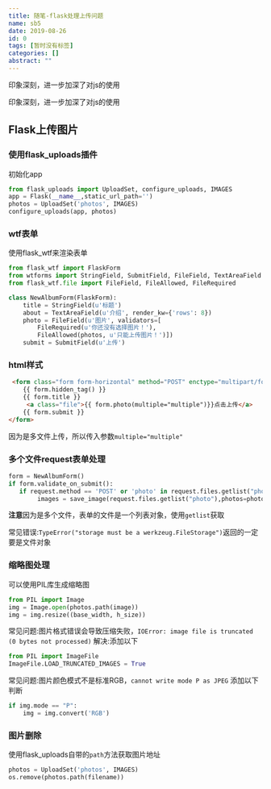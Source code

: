 ```yaml
---
title: 随笔-flask处理上传问题
name: sb5
date: 2019-08-26
id: 0
tags: [暂时没有标签]
categories: []
abstract: ""
---
```



印象深刻，进一步加深了对js的使用


<!--more-->


印象深刻，进一步加深了对js的使用

<!--more-->

## Flask上传图片

### 使用flask_uploads插件

初始化app

```python
from flask_uploads import UploadSet, configure_uploads, IMAGES
app = Flask(__name__,static_url_path='')
photos = UploadSet('photos', IMAGES)
configure_uploads(app, photos)
```

### wtf表单

使用flask_wtf来渲染表单

```python
from flask_wtf import FlaskForm
from wtforms import StringField, SubmitField, FileField, TextAreaField
from flask_wtf.file import FileField, FileAllowed, FileRequired

class NewAlbumForm(FlaskForm):
    title = StringField(u'标题')
    about = TextAreaField(u'介绍', render_kw={'rows': 8})
    photo = FileField(u'图片', validators=[
        FileRequired(u'你还没有选择图片！'),
        FileAllowed(photos, u'只能上传图片！')])
    submit = SubmitField(u'上传')
```

### html样式

```html
 <form class="form form-horizontal" method="POST" enctype="multipart/form-data">
    {{ form.hidden_tag() }}
    {{ form.title }}
     <a class="file">{{ form.photo(multiple="multiple")}}点击上传</a>
    {{ form.submit }}
</form>
```

因为是多文件上传，所以传入参数`multiple="multiple"`

### 多个文件request表单处理

```python
form = NewAlbumForm()
if form.validate_on_submit():
   if request.method == 'POST' or 'photo' in request.files.getlist("photo"):
		images = save_image(request.files.getlist("photo"),photos=photos)
```

**注意**因为是多个文件，表单的文件是一个列表对象，使用`getlist`获取

常见错误:`TypeError("storage must be a werkzeug.FileStorage")`返回的一定要是文件对象

### 缩略图处理

可以使用PIL库生成缩略图

```python
from PIL import Image
img = Image.open(photos.path(image))
img = img.resize((base_width, h_size))
```

常见问题:图片格式错误会导致压缩失败，`IOError: image file is truncated (0 bytes not processed)`
解决:添加以下

```python
from PIL import ImageFile
ImageFile.LOAD_TRUNCATED_IMAGES = True
```

常见问题:图片颜色模式不是标准RGB，`cannot write mode P as JPEG`
添加以下判断

```python
if img.mode == "P":
	img = img.convert('RGB')
```

### 图片删除

使用flask_uploads自带的`path`方法获取图片地址

```python
photos = UploadSet('photos', IMAGES)
os.remove(photos.path(filename))
```


